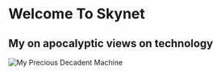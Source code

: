 # Welcome To Skynet

## My on apocalyptic views on technology

![My Precious Decadent Machine](/images/skynet-banner.jpg)